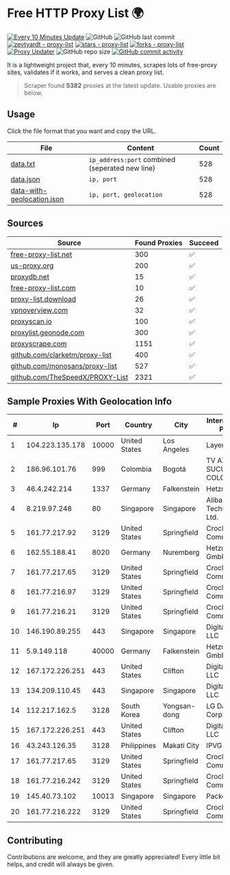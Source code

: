 
# Free HTTP Proxy List 🌍

[![Every 10 Minutes Update](https://github.com/mertguvencli/http-proxy-list/actions/workflows/main.yml/badge.svg?branch=main)](https://github.com/mertguvencli/http-proxy-list/actions/workflows/main.yml)
![GitHub](https://img.shields.io/github/license/mertguvencli/http-proxy-list)
![GitHub last commit](https://img.shields.io/github/last-commit/mertguvencli/http-proxy-list)
[![zevtyardt - proxy-list](https://img.shields.io/static/v1?label=zevtyardt&message=proxy-list&color=blue&logo=github)](https://github.com/zevtyardt/proxy-list "Go to GitHub repo")
[![stars - proxy-list](https://img.shields.io/github/stars/zevtyardt/proxy-list?style=social)](https://github.com/zevtyardt/proxy-list)
[![forks - proxy-list](https://img.shields.io/github/forks/zevtyardt/proxy-list?style=social)](https://github.com/zevtyardt/proxy-list)
[![Proxy Updater](https://github.com/zevtyardt/proxy-list/workflows/Proxy%20Updater/badge.svg)](https://github.com/zevtyardt/proxy-list/actions?query=workflow:"Proxy+Updater")
![GitHub repo size](https://img.shields.io/github/repo-size/zevtyardt/proxy-list)
[![GitHub commit activity](https://img.shields.io/github/commit-activity/m/zevtyardt/proxy-list?logo=commits)](https://github.com/zevtyardt/proxy-list/commits/main)

It is a lightweight project that, every 10 minutes, scrapes lots of free-proxy sites, validates if it works, and serves a clean proxy list.

> Scraper found **5382** proxies at the latest update. Usable proxies are below.

## Usage

Click the file format that you want and copy the URL.

|File|Content|Count|
|----|-------|-----|
|[data.txt](https://raw.githubusercontent.com/mertguvencli/http-proxy-list/main/proxy-list/data.txt)|`ip_address:port` combined (seperated new line)|528|
|[data.json](https://raw.githubusercontent.com/mertguvencli/http-proxy-list/main/proxy-list/data.json)|`ip, port`|528|
|[data-with-geolocation.json](https://raw.githubusercontent.com/mertguvencli/http-proxy-list/main/proxy-list/data-with-geolocation.json)|`ip, port, geolocation`|528|

## Sources

|Source|Found Proxies|Succeed|
|------|-------------|-------|
|[free-proxy-list.net](https://free-proxy-list.net)|300|✅|
|[us-proxy.org](https://www.us-proxy.org)|200|✅|
|[proxydb.net](http://proxydb.net)|15|✅|
|[free-proxy-list.com](https://free-proxy-list.com/?page=&port=&type%5B%5D=http&type%5B%5D=https&up_time=0&search=Search)|10|✅|
|[proxy-list.download](https://www.proxy-list.download/HTTP)|26|✅|
|[vpnoverview.com](https://vpnoverview.com/privacy/anonymous-browsing/free-proxy-servers)|32|✅|
|[proxyscan.io](https://www.proxyscan.io)|100|✅|
|[proxylist.geonode.com](https://proxylist.geonode.com/api/proxy-list?limit=300&page=1&sort_by=lastChecked&sort_type=desc&protocols=http,https)|300|✅|
|[proxyscrape.com](https://api.proxyscrape.com/v2/?request=displayproxies&protocol=http&timeout=10000&country=all&ssl=all&anonymity=all)|1151|✅|
|[github.com/clarketm/proxy-list](https://raw.githubusercontent.com/clarketm/proxy-list/master/proxy-list-raw.txt)|400|✅|
|[github.com/monosans/proxy-list](https://raw.githubusercontent.com/monosans/proxy-list/main/proxies/http.txt)|527|✅|
|[github.com/TheSpeedX/PROXY-List](https://raw.githubusercontent.com/TheSpeedX/PROXY-List/master/http.txt)|2321|✅|


## Sample Proxies With Geolocation Info

|#|Ip|Port|Country|City|Internet Service Provider|
|-|--|----|-------|----|-------------------------|
|1|104.223.135.178|10000|United States|Los Angeles|LayerHost|
|2|186.96.101.76|999|Colombia|Bogotá|TV AZTECA SUCURSAL COLOMBIA|
|3|46.4.242.214|1337|Germany|Falkenstein|Hetzner|
|4|8.219.97.248|80|Singapore|Singapore|Alibaba (US) Technology Co., Ltd.|
|5|161.77.217.92|3129|United States|Springfield|Crocker Communications|
|6|162.55.188.41|8020|Germany|Nuremberg|Hetzner Online GmbH|
|7|161.77.217.65|3129|United States|Springfield|Crocker Communications|
|8|161.77.216.97|3129|United States|Springfield|Crocker Communications|
|9|161.77.216.21|3129|United States|Springfield|Crocker Communications|
|10|146.190.89.255|443|Singapore|Singapore|DigitalOcean, LLC|
|11|5.9.149.118|40000|Germany|Falkenstein|Hetzner Online GmbH|
|12|167.172.226.251|443|United States|Clifton|DigitalOcean, LLC|
|13|134.209.110.45|443|Singapore|Singapore|DigitalOcean, LLC|
|14|112.217.162.5|3128|South Korea|Yongsan-dong|LG DACOM Corporation|
|15|167.172.226.251|443|United States|Clifton|DigitalOcean, LLC|
|16|43.243.126.35|3128|Philippines|Makati City|IPVG|
|17|161.77.217.65|3129|United States|Springfield|Crocker Communications|
|18|161.77.216.242|3129|United States|Springfield|Crocker Communications|
|19|145.40.73.102|10013|Singapore|Singapore|Packet Host, Inc.|
|20|161.77.216.222|3129|United States|Springfield|Crocker Communications|



## Contributing

Contributions are welcome, and they are greatly appreciated! Every
little bit helps, and credit will always be given.

